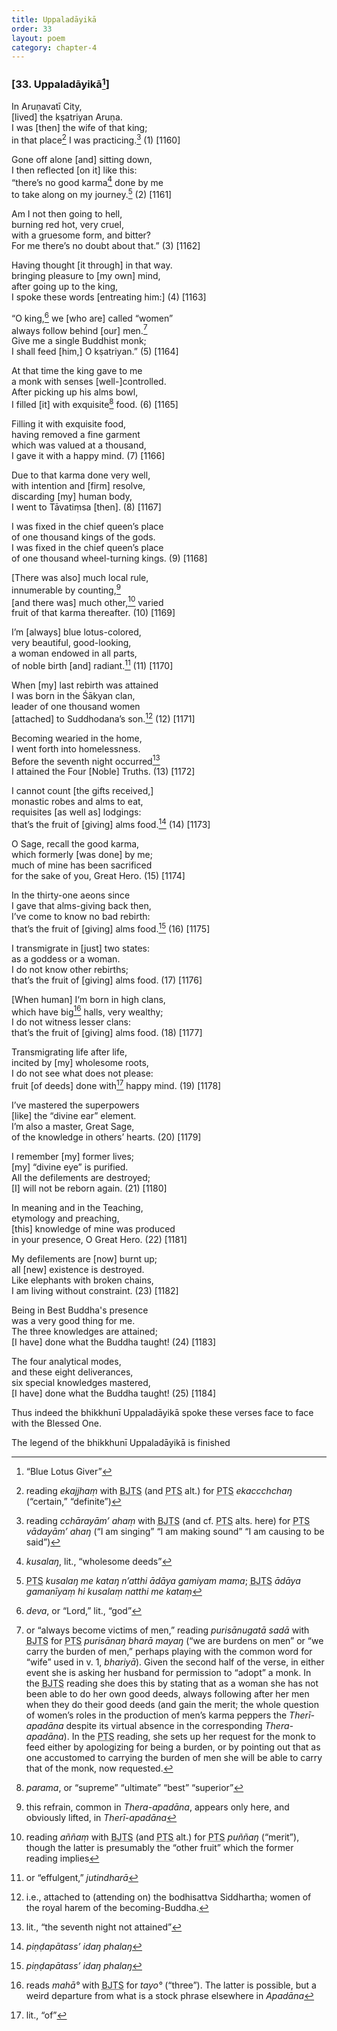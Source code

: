 ```yaml
---
title: Uppaladāyikā
order: 33
layout: poem
category: chapter-4
---
```


### \[33. Uppaladāyikā[^1]\]

In Aruṇavatī City,  
\[lived\] the kṣatriyan Aruṇa.  
I was \[then\] the wife of that king;  
in that place[^2] I was practicing.[^3] (1) \[1160\]

Gone off alone \[and\] sitting down,  
I then reflected \[on it\] like this:  
“there’s no good karma[^4] done by me  
to take along on my journey.[^5] (2) \[1161\]

Am I not then going to hell,  
burning red hot, very cruel,  
with a gruesome form, and bitter?  
For me there’s no doubt about that.” (3) \[1162\]

Having thought \[it through\] in that way.  
bringing pleasure to \[my own\] mind,  
after going up to the king,  
I spoke these words \[entreating him:\] (4) \[1163\]

“O king,[^6] we \[who are\] called “women”  
always follow behind \[our\] men.[^7]  
Give me a single Buddhist monk;  
I shall feed \[him,\] O kṣatriyan.” (5) \[1164\]

At that time the king gave to me  
a monk with senses \[well-\]controlled.  
After picking up his alms bowl,  
I filled \[it\] with exquisite[^8] food. (6) \[1165\]

Filling it with exquisite food,  
having removed a fine garment  
which was valued at a thousand,  
I gave it with a happy mind. (7) \[1166\]

Due to that karma done very well,  
with intention and \[firm\] resolve,  
discarding \[my\] human body,  
I went to Tāvatiṃsa \[then\]. (8) \[1167\]

I was fixed in the chief queen’s place  
of one thousand kings of the gods.  
I was fixed in the chief queen’s place  
of one thousand wheel-turning kings. (9) \[1168\]

\[There was also\] much local rule,  
innumerable by counting,[^9]  
\[and there was\] much other,[^10] varied  
fruit of that karma thereafter. (10) \[1169\]

I’m \[always\] blue lotus-colored,  
very beautiful, good-looking,  
a woman endowed in all parts,  
of noble birth \[and\] radiant.[^11] (11) \[1170\]

When \[my\] last rebirth was attained  
I was born in the Śākyan clan,  
leader of one thousand women  
\[attached\] to Suddhodana’s son.[^12] (12) \[1171\]

Becoming wearied in the home,  
I went forth into homelessness.  
Before the seventh night occurred[^13]  
I attained the Four \[Noble\] Truths. (13) \[1172\]

I cannot count \[the gifts received,\]  
monastic robes and alms to eat,  
requisites \[as well as\] lodgings:  
that’s the fruit of \[giving\] alms food.[^14] (14) \[1173\]

O Sage, recall the good karma,  
which formerly \[was done\] by me;  
much of mine has been sacrificed  
for the sake of you, Great Hero. (15) \[1174\]

In the thirty-one aeons since  
I gave that alms-giving back then,  
I’ve come to know no bad rebirth:  
that’s the fruit of \[giving\] alms food.[^15] (16) \[1175\]

I transmigrate in \[just\] two states:  
as a goddess or a woman.  
I do not know other rebirths;  
that’s the fruit of \[giving\] alms food. (17) \[1176\]

\[When human\] I‘m born in high clans,  
which have big[^16] halls, very wealthy;  
I do not witness lesser clans:  
that’s the fruit of \[giving\] alms food. (18) \[1177\]

Transmigrating life after life,  
incited by \[my\] wholesome roots,  
I do not see what does not please:  
fruit \[of deeds\] done with[^17] happy mind. (19) \[1178\]

I’ve mastered the superpowers  
\[like\] the “divine ear” element.  
I’m also a master, Great Sage,  
of the knowledge in others’ hearts. (20) \[1179\]

I remember \[my\] former lives;  
\[my\] “divine eye” is purified.  
All the defilements are destroyed;  
\[I\] will not be reborn again. (21) \[1180\]

In meaning and in the Teaching,  
etymology and preaching,  
\[this\] knowledge of mine was produced  
in your presence, O Great Hero. (22) \[1181\]

My defilements are \[now\] burnt up;  
all \[new\] existence is destroyed.  
Like elephants with broken chains,  
I am living without constraint. (23) \[1182\]

Being in Best Buddha's presence  
was a very good thing for me.  
The three knowledges are attained;  
\[I have\] done what the Buddha taught! (24) \[1183\]

The four analytical modes,  
and these eight deliverances,  
six special knowledges mastered,  
\[I have\] done what the Buddha taught! (25) \[1184\]

Thus indeed the bhikkhunī Uppaladāyikā spoke these verses face to face with the Blessed One.

The legend of the bhikkhunī Uppaladāyikā is finished

[^1]: “Blue Lotus Giver”

[^2]: reading *ekajjhaṃ* with <abbr title="Buddha Jayanthi Tripitaka Series">BJTS</abbr> (and <abbr title="Pali Text Society">PTS</abbr> alt.) for <abbr title="Pali Text Society">PTS</abbr> *eka<span class="diacritics" data-state="on">cc</span><span class="no-diacritics" data-state="off">chch</span>aŋ* (“certain,” “definite”)

[^3]: reading *<span class="diacritics" data-state="on">c</span><span class="no-diacritics" data-state="off">ch</span>ārayām’ ahaṃ* with <abbr title="Buddha Jayanthi Tripitaka Series">BJTS</abbr> (and cf. <abbr title="Pali Text Society">PTS</abbr> alts. here) for <abbr title="Pali Text Society">PTS</abbr> *vādayām’ ahaŋ* (“I am singing” “I am making sound” “I am causing to be said”)

[^4]: *kusalaŋ*, lit., “wholesome deeds”

[^5]: <abbr title="Pali Text Society">PTS</abbr> *kusalaŋ me kataŋ n’atthi ādāya gamiyam mama*; <abbr title="Buddha Jayanthi Tripitaka Series">BJTS</abbr> *ādāya gamanīyaṃ hi kusalaṃ natthi me kataṃ*

[^6]: *deva*, or “Lord,” lit., “god”

[^7]: or “always become victims of men,” reading *purisānugatā sadā* with <abbr title="Buddha Jayanthi Tripitaka Series">BJTS</abbr> for <abbr title="Pali Text Society">PTS</abbr> *purisānaŋ bharā mayaŋ* (“we are burdens on men” or “we carry the burden of men,” perhaps playing with the common word for “wife” used in v. 1, *bhariyā*). Given the second half of the verse, in either event she is asking her husband for permission to “adopt” a monk. In the <abbr title="Buddha Jayanthi Tripitaka Series">BJTS</abbr> reading she does this by stating that as a woman she has not been able to do her own good deeds, always following after her men when they do their good deeds (and gain the merit; the whole question of women’s roles in the production of men’s karma peppers the *Therī-apadāna* despite its virtual absence in the corresponding *Thera-apadāna*). In the <abbr title="Pali Text Society">PTS</abbr> reading, she sets up her request for the monk to feed either by apologizing for being a burden, or by pointing out that as one accustomed to carrying the burden of men she will be able to carry that of the monk, now requested.

[^8]: *parama*, or “supreme” “ultimate” “best” “superior”

[^9]: this refrain, common in *Thera-apadāna*, appears only here, and obviously lifted, in *Therī-apadāna*

[^10]: reading *aññaṃ* with <abbr title="Buddha Jayanthi Tripitaka Series">BJTS</abbr> (and <abbr title="Pali Text Society">PTS</abbr> alt.) for <abbr title="Pali Text Society">PTS</abbr> *puññaŋ* (“merit”), though the latter is presumably the “other fruit” which the former reading implies

[^11]: or “effulgent,” *jutindharā*

[^12]: i.e., attached to (attending on) the bodhisattva Siddhartha; women of the royal harem of the becoming-Buddha.

[^13]: lit., “the seventh night not attained”

[^14]: *piṇḍapātass’ idaŋ phalaŋ*

[^15]: *piṇḍapātass’ idaŋ phalaŋ*

[^16]: reads *mahā°* with <abbr title="Buddha Jayanthi Tripitaka Series">BJTS</abbr> for *tayo°* (“three”). The latter is possible, but a weird departure from what is a stock phrase elsewhere in *Apadāna*

[^17]: lit., “of”
